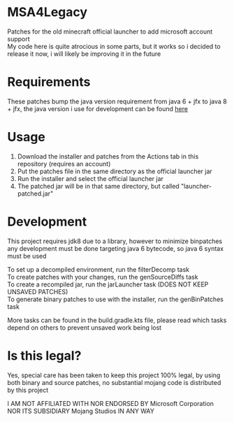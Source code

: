 # MSA4Legacy
Patches for the old minecraft official launcher to add microsoft account support  
My code here is quite atrocious in some parts, but it works so i decided to release it now, i will likely be improving it in the future  

# Requirements  

These patches bump the java version requirement from java 6 + jfx to java 8 + jfx, the java version i use for development can be found [here](https://cdn.azul.com/zulu/bin/zulu8.60.0.21-ca-fx-jdk8.0.322-linux_x64.tar.gz)  

# Usage  
1. Download the installer and patches from the Actions tab in this repository (requires an account)
2. Put the patches file in the same directory as the official launcher jar  
3. Run the installer and select the official launcher jar  
4. The patched jar will be in that same directory, but called "launcher-patched.jar"

# Development  
This project requires jdk8 due to a library, however to minimize binpatches any development must be done targeting java 6 bytecode, so java 6 syntax must be used  

To set up a decompiled environment, run the filterDecomp task  
To create patches with your changes, run the genSourceDiffs task  
To create a recompiled jar, run the jarLauncher task (DOES NOT KEEP UNSAVED PATCHES)  
To generate binary patches to use with the installer, run the genBinPatches task  

More tasks can be found in the build.gradle.kts file, please read which tasks depend on others to prevent unsaved work being lost  

# Is this legal?  
Yes, special care has been taken to keep this project 100% legal, by using both binary and source patches, no substantial mojang code is distributed by this project

I AM NOT AFFILIATED WITH NOR ENDORSED BY Microsoft Corporation NOR ITS SUBSIDIARY Mojang Studios IN ANY WAY  
